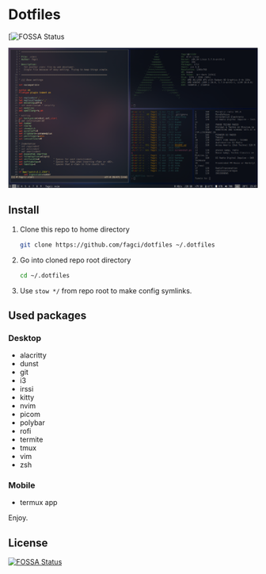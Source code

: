 # Dotfiles

[![FOSSA Status](https://app.fossa.com/api/projects/git%2Bgithub.com%2Ffagcinsk%2Fdotfiles.svg?type=shield)

![](https://raw.githubusercontent.com/fagci/dotfiles/master/screenshot.png)

## Install

1. Clone this repo to home directory
    ```sh
    git clone https://github.com/fagci/dotfiles ~/.dotfiles
    ```
1. Go into cloned repo root directory
    ```sh
    cd ~/.dotfiles
    ```
1. Use `stow */` from repo root to make config symlinks.

## Used packages

### Desktop

- alacritty
- dunst
- git
- i3
- irssi
- kitty
- nvim
- picom
- polybar
- rofi
- termite
- tmux
- vim
- zsh

### Mobile

- termux app

Enjoy.

## License

[![FOSSA Status](https://app.fossa.io/api/projects/git%2Bgithub.com%2Ffagci%2Fdotfiles.svg?type=large)](https://app.fossa.io/projects/git%2Bgithub.com%2Ffagci%2Fdotfiles?ref=badge_large)

